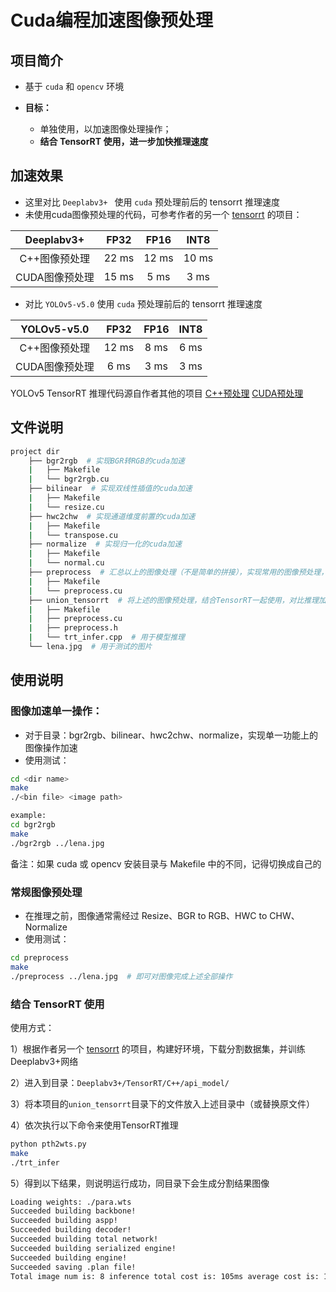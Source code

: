 # Cuda编程加速图像预处理

## 项目简介

- 基于 `cuda` 和 `opencv` 环境

- **目标：**
  - 单独使用，以加速图像处理操作；
  - **结合 TensorRT 使用，进一步加快推理速度**

## 加速效果

- 这里对比 `Deeplabv3+ ` 使用  `cuda` 预处理前后的 tensorrt 推理速度
- 未使用cuda图像预处理的代码，可参考作者的另一个  [tensorrt](https://github.com/emptysoal/tensorrt-experiment)  的项目：

|   Deeplabv3+  |      FP32      |      FP16      |      INT8      |
| :-----------: | :------------: | :------------: | :------------: |
| C++图像预处理 |      22 ms      |     12 ms     |      10 ms     |
| CUDA图像预处理 |     15 ms     |      5 ms      |      3 ms      |

- 对比 `YOLOv5-v5.0` 使用  `cuda` 预处理前后的 tensorrt 推理速度

|  YOLOv5-v5.0  |      FP32      |      FP16      |      INT8      |
| :-----------: | :------------: | :------------: | :------------: |
| C++图像预处理 |      12 ms      |     8 ms     |      6 ms     |
| CUDA图像预处理 |     6 ms     |      3 ms      |      3 ms      |

YOLOv5 TensorRT 推理代码源自作者其他的项目 [C++预处理](https://github.com/emptysoal/TensorRT-v8-YOLOv5-v5.0/tree/main) [CUDA预处理](https://github.com/emptysoal/TensorRT-v8-YOLOv5-v5.0/tree/cpp-preproc)

## 文件说明

```bash
project dir
    ├── bgr2rgb  # 实现BGR转RGB的cuda加速
    |   ├── Makefile
    |   └── bgr2rgb.cu
    ├── bilinear  # 实现双线性插值的cuda加速
    |   ├── Makefile
    |   └── resize.cu
    ├── hwc2chw  # 实现通道维度前置的cuda加速
    |   ├── Makefile
    |   └── transpose.cu
    ├── normalize  # 实现归一化的cuda加速
    |   ├── Makefile
    |   └── normal.cu
    ├── preprocess  # 汇总以上的图像处理（不是简单的拼接），实现常用的图像预处理，之后输入到网络当中
    |   ├── Makefile
    |   └── preprocess.cu
    ├── union_tensorrt  # 将上述的图像预处理，结合TensorRT一起使用，对比推理加速效果
    |   ├── Makefile
    |   ├── preprocess.cu
    |   ├── preprocess.h
    |   └── trt_infer.cpp  # 用于模型推理
    └── lena.jpg  # 用于测试的图片
```

## 使用说明

### 图像加速单一操作：

- 对于目录：bgr2rgb、bilinear、hwc2chw、normalize，实现单一功能上的图像操作加速
- 使用测试：

```bash
cd <dir name>
make
./<bin file> <image path>

example:
cd bgr2rgb
make
./bgr2rgb ../lena.jpg
```

备注：如果 cuda 或 opencv 安装目录与 Makefile 中的不同，记得切换成自己的

### 常规图像预处理

- 在推理之前，图像通常需经过 Resize、BGR to RGB、HWC to CHW、Normalize
- 使用测试：

```bash
cd preprocess
make
./preprocess ../lena.jpg  # 即可对图像完成上述全部操作
```

### 结合 TensorRT 使用

使用方式：

1）根据作者另一个 [tensorrt](https://github.com/emptysoal/tensorrt-experiment) 的项目，构建好环境，下载分割数据集，并训练Deeplabv3+网络

2）进入到目录：`Deeplabv3+/TensorRT/C++/api_model/`

3）将本项目的`union_tensorrt`目录下的文件放入上述目录中（或替换原文件）

4）依次执行以下命令来使用TensorRT推理

```bash
python pth2wts.py
make
./trt_infer
```

5）得到以下结果，则说明运行成功，同目录下会生成分割结果图像

```bash
Loading weights: ./para.wts
Succeeded building backbone!
Succeeded building aspp!
Succeeded building decoder!
Succeeded building total network!
Succeeded building serialized engine!
Succeeded building engine!
Succeeded saving .plan file!
Total image num is: 8 inference total cost is: 105ms average cost is: 19ms
```

